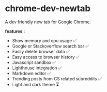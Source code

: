 # chrome-dev-newtab
A dev friendly new tab for Google Chrome.  

**features** :  
- Show memory and cpu usage ✅
- Google or Stackoverflow search bar ✅
- Easily delete browser data ✅
- Easy access to browser history ✅
- Javascript sandbox ✅
- Lighthouse integration ✅
- Markdown editor ✅
- Trending posts from CS related subreddits ✅
- Light and dark theme ⏳
